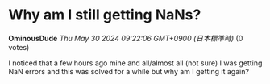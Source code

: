 # Why am I still getting NaNs?

**OminousDude** *Thu May 30 2024 09:22:06 GMT+0900 (日本標準時)* (0 votes)

I noticed that a few hours ago mine and all/almost all (not sure) I was getting NaN errors and this was solved for a while but why am I getting it again?




